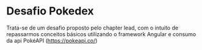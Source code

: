 # Desafio Pokedex

Trata-se de um desafio proposto pelo chapter lead, com o intuito de repassarmos conceitos básicos utilizando o framework Angular e consumo da api PokéAPI (https://pokeapi.co/)

